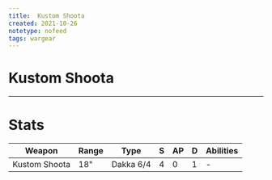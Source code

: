 ```yaml
---
title:  Kustom Shoota
created: 2021-10-26
notetype: nofeed
tags: wargear
---
```


# Kustom Shoota

---

# Stats

| Weapon        | Range | Type      | S   | AP  | D   | Abilities |
| ------------- | ----- | --------- | --- | --- | --- | --------- |
| Kustom Shoota | 18"   | Dakka 6/4 | 4   | 0   | 1   | -         | 
